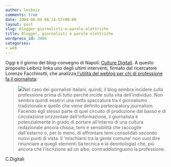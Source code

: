 ```yaml
---
author: leibniz
comments: true
date: 2004-06-04 08:14:57+00:00
layout: post
slug: blogger-giornalisti-e-parole-elettriche
title: Blogger, giornalisti e parole elettriche
wordpress_id: 3466
categories:
- web
---
```


Oggi è il giorno del blog-convegno di Napoli: [Culture Digitali](http://blogosphere.typepad.com/blogosphere/). A questo proposito Leibniz linka uno degli ultimi interventi, firmato dal ricercatore Lorenzo Facchinotti, che analizza[ l'utilità del weblog per chi di professione fa il giornalista](http://blogosphere.typepad.com/blogosphere/2004/06/blog_e_trasform.html): 


> ![](http://www.beepworld.de/memberdateien/members42/sammlerparadies/olivettiposter.jpg)Nel caso dei giornalisti italiani, quindi, il blog sembra incidere sulla professione prima di tutto perché incide sulla vita dell'individuo. Non sembra quindi esservi una netta spaccatura tra il giornalismo tradizionale e quello che viene definito partecipatory journalism. Facendo egli stesso parte di quel circuito di produzione dal basso e di circolazione orizzontale dell'informazione, il giornalista è potenzialmente in grado di portare all'interno di una cultura redazionale ancora chiusa, temi e sensibilità che raccoglie dall'esterno o, per lo meno, di affrontare temi consolidati secondo nuovi punti di vista. Il 'mischiarsi tra la gente comune' non vuol dire rinunciare a quegli elementi (la tecnica e la deontologia) che, più ancora che l'iscrizione ad un albo, contraddistinguono la professione.


C.Digitali
